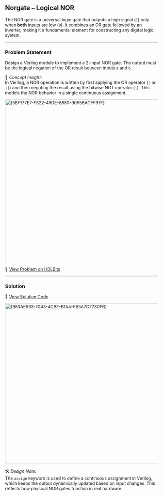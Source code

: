## Norgate – Logical NOR

The NOR gate is a universal logic gate that outputs a high signal (`1`) only when **both** inputs are low (`0`). It combines an OR gate followed by an inverter, making it a fundamental element for constructing any digital logic system.

---

### Problem Statement  
Design a Verilog module to implement a 2-input NOR gate. The output must be the logical negation of the OR result between inputs `a` and `b`.

📘 *Concept Insight:*  
In Verilog, a NOR operation is written by first applying the OR operator (`|` or `||`) and then negating the result using the bitwise NOT operator (`~`). This models the NOR behavior in a single continuous assignment.

<img width="537" alt="{5BF177E7-F322-49DE-8880-9095BACFF97F}" src="https://github.com/user-attachments/assets/ff6c0b26-a40e-4df4-968d-8167880f8fb6" />


🔗 [View Problem on HDLBits](https://hdlbits.01xz.net/wiki/Norgate)

---

### Solution  
📄 [View Solution Code](https://github.com/EswarAdithya011/HDLBits/blob/main/Problem%20Sets/2.%20Verilog%20Language/2.1%20Basics/2.1.5%20NOR%20gate/NOR%20gate.v)

<img width="530" alt="{980AE593-7043-4CBE-B1A4-5B5A7C773DFB}" src="https://github.com/user-attachments/assets/d387d5ee-0a07-4854-a9f8-81246a6d66bc" />

🛠 *Design Note:*  
The `assign` keyword is used to define a continuous assignment in Verilog, which keeps the output dynamically updated based on input changes. This reflects how physical NOR gates function in real hardware.
